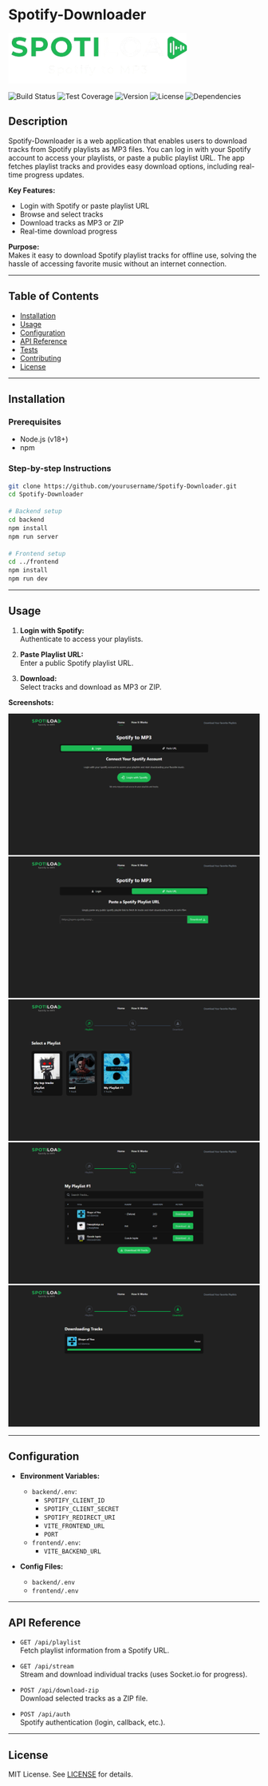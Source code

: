 # Spotify-Downloader

![Logo](frontend/public/logo.svg)

![Build Status](https://img.shields.io/github/workflow/status/yourusername/Spotify-Downloader/CI)
![Test Coverage](https://img.shields.io/codecov/c/github/yourusername/Spotify-Downloader)
![Version](https://img.shields.io/github/package-json/v/yourusername/Spotify-Downloader)
![License](https://img.shields.io/github/license/yourusername/Spotify-Downloader)
![Dependencies](https://img.shields.io/david/yourusername/Spotify-Downloader)

## Description

Spotify-Downloader is a web application that enables users to download tracks from Spotify playlists as MP3 files. You can log in with your Spotify account to access your playlists, or paste a public playlist URL. The app fetches playlist tracks and provides easy download options, including real-time progress updates.

**Key Features:**

- Login with Spotify or paste playlist URL
- Browse and select tracks
- Download tracks as MP3 or ZIP
- Real-time download progress

**Purpose:**  
Makes it easy to download Spotify playlist tracks for offline use, solving the hassle of accessing favorite music without an internet connection.

---

## Table of Contents

- [Installation](#installation)
- [Usage](#usage)
- [Configuration](#configuration)
- [API Reference](#api-reference)
- [Tests](#tests)
- [Contributing](#contributing)
- [License](#license)

---

## Installation

### Prerequisites

- Node.js (v18+)
- npm

### Step-by-step Instructions

```bash
git clone https://github.com/yourusername/Spotify-Downloader.git
cd Spotify-Downloader

# Backend setup
cd backend
npm install
npm run server

# Frontend setup
cd ../frontend
npm install
npm run dev
```

---

## Usage

1. **Login with Spotify:**  
   Authenticate to access your playlists.

2. **Paste Playlist URL:**  
   Enter a public Spotify playlist URL.

3. **Download:**  
   Select tracks and download as MP3 or ZIP.

**Screenshots:**

![Login Mode](frontend/public/img1.png)
![URL Mode](frontend/public/img2.png)
![Playlist Page](frontend/public/img3.png)
![Tracks Page](frontend/public/img4.png)
![Download Page](frontend/public/img5.png)

---

## Configuration

- **Environment Variables:**

  - `backend/.env`:
    - `SPOTIFY_CLIENT_ID`
    - `SPOTIFY_CLIENT_SECRET`
    - `SPOTIFY_REDIRECT_URI`
    - `VITE_FRONTEND_URL`
    - `PORT`
  - `frontend/.env`:
    - `VITE_BACKEND_URL`

- **Config Files:**
  - `backend/.env`
  - `frontend/.env`

---

## API Reference

- `GET /api/playlist`  
  Fetch playlist information from a Spotify URL.

- `GET /api/stream`  
  Stream and download individual tracks (uses Socket.io for progress).

- `POST /api/download-zip`  
  Download selected tracks as a ZIP file.

- `POST /api/auth`  
  Spotify authentication (login, callback, etc.).

---

## License

MIT License. See [LICENSE](LICENSE) for details.
